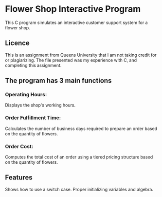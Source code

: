 # Flower Shop Interactive Program
This C program simulates an interactive customer support system for a flower shop. 

## Licence
This is an assignment from Queens University that I am not taking credit for or plagiarizing. The file presented was my experience with C, and completing this assignment. 

## The program has 3 main functions

### Operating Hours:
Displays the shop's working hours.

### Order Fulfillment Time: 
Calculates the number of business days required to prepare an order based on the quantity of flowers.

### Order Cost: 
Computes the total cost of an order using a tiered pricing structure based on the quantity of flowers.

## Features
Shows how to use a switch case.
Proper initializing variables and algebra.

